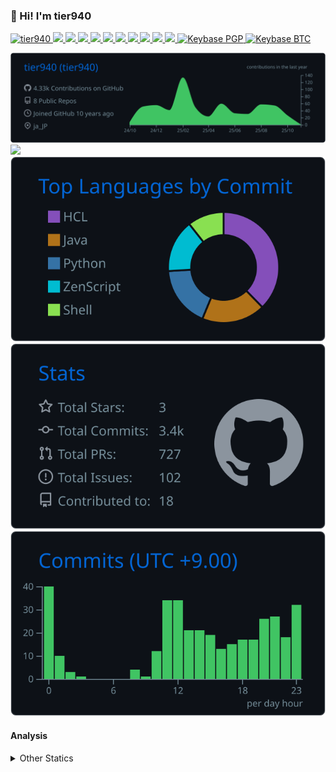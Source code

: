 ### 👋 Hi! I'm tier940

<p align="left"> 
  <a href="https://github.com/tier940/tier940/">
    <img src="https://komarev.com/ghpvc/?username=tier940" alt="tier940" />
  </a>
  <a href="http://twitter.com/tier940">
    <img height="20" src="https://img.shields.io/twitter/follow/tier940?label=Twitter&logo=twitter&style=flat" />
  </a>
  <a href="https://github.com/tier940">
    <img height="20" src="https://img.shields.io/github/followers/tier940?label=follow&logo=github&style=flat" />
  </a>
  <a href="https://www.reddit.com/user/tier940">
    <img height="20" src="https://img.shields.io/reddit/user-karma/combined/tier940?label=Reddit&logo=reddit&style=flat" />
  </a>
  <a href="https://stackoverflow.com/users/17317833/tier940">
    <img height="20" src="https://img.shields.io/stackexchange/stackoverflow/r/17317833?label=StackOverflow&logo=stack-overflow&style=flat" />
  </a>
  <a href="https://zenn.dev/tier940">
    <img height="20" src="https://zenn.badge.nikaera.com/s/tier940/likes" />
  </a>
  <a href="https://zenn.dev/tier940">
    <img height="20" src="https://zenn.badge.nikaera.com/s/tier940/followers" />
  </a>
  <a href="https://zenn.dev/tier940">
    <img height="20" src="https://zenn.badge.nikaera.com/s/tier940/articles" />
  </a>
  <a href="http://qiita.com/tier940">
    <img height="20" src="https://qiita-badge.apiapi.app/s/tier940/posts.svg" />
  </a>
  <a href="http://qiita.com/tier940">
    <img height="20" src="https://qiita-badge.apiapi.app/s/tier940/contributions.svg" />
  </a>
  <a href="https://github.com/tier940/tier940/">
    <img height="20" src="https://github.com/tier940/tier940/actions/workflows/main.yml/badge.svg" />
  </a>
  <a href="https://keybase.io/tier940">
    <img alt="Keybase PGP" src="https://img.shields.io/keybase/pgp/tier940">
  </a>
  <a href="https://keybase.io/tier940">
    <img alt="Keybase BTC" src="https://img.shields.io/keybase/btc/tier940">
  </a>
</p>

[![](https://raw.githubusercontent.com/tier940/tier940/main/profile-summary-card-output/github_dark/0-profile-details.svg)](https://github.com/vn7n24fzkq/github-profile-summary-cards)
[![](https://raw.githubusercontent.com/tier940/tier940/main/profile-summary-card-output/github_dark/1-repos-per-language.svg)](https://github.com/vn7n24fzkq/github-profile-summary-cards) [![](https://raw.githubusercontent.com/tier940/tier940/main/profile-summary-card-output/github_dark/2-most-commit-language.svg)](https://github.com/vn7n24fzkq/github-profile-summary-cards)
[![](https://raw.githubusercontent.com/tier940/tier940/main/profile-summary-card-output/github_dark/3-stats.svg)](https://github.com/vn7n24fzkq/github-profile-summary-cards) [![](https://raw.githubusercontent.com/tier940/tier940/main/profile-summary-card-output/github_dark/4-productive-time.svg)](https://github.com/vn7n24fzkq/github-profile-summary-cards)


#### Analysis
<!-- <img height="150" src="https://github.com/tier940/tier940/blob/master/images/stat.svg" alt="Alternative Text"/> -->

<details>
  <summary>Other Statics</summary>
  <!--START_SECTION:waka-->
![Code Time](http://img.shields.io/badge/Code%20Time-4%2C446%20hrs%2038%20mins-blue)

**🐱 My GitHub Data** 

> 📦 35.2 kB Used in GitHub's Storage 
 > 
> 💼 Opted to Hire
 > 
> 📜 8 Public Repositories 
 > 
> 🔑 5 Private Repositories 
 > 
**I'm an Early 🐤** 

```text
🌞 Morning                2535 commits        ████░░░░░░░░░░░░░░░░░░░░░   16.35 % 
🌆 Daytime                5657 commits        █████████░░░░░░░░░░░░░░░░   36.49 % 
🌃 Evening                5688 commits        █████████░░░░░░░░░░░░░░░░   36.69 % 
🌙 Night                  1621 commits        ███░░░░░░░░░░░░░░░░░░░░░░   10.46 % 
```
📅 **I'm Most Productive on Saturday** 

```text
Monday                   1537 commits        ██░░░░░░░░░░░░░░░░░░░░░░░   09.92 % 
Tuesday                  2527 commits        ████░░░░░░░░░░░░░░░░░░░░░   16.30 % 
Wednesday                1880 commits        ███░░░░░░░░░░░░░░░░░░░░░░   12.13 % 
Thursday                 1627 commits        ███░░░░░░░░░░░░░░░░░░░░░░   10.50 % 
Friday                   2170 commits        ████░░░░░░░░░░░░░░░░░░░░░   14.00 % 
Saturday                 2932 commits        █████░░░░░░░░░░░░░░░░░░░░   18.91 % 
Sunday                   2828 commits        █████░░░░░░░░░░░░░░░░░░░░   18.24 % 
```


📊 **This Week I Spent My Time On** 

```text
🕑︎ Time Zone: Asia/Tokyo

💬 Programming Languages: 
Other                    36 hrs 49 mins      █████████████████████░░░░   83.54 % 
Java                     5 hrs 22 mins       ███░░░░░░░░░░░░░░░░░░░░░░   12.21 % 
JSON                     26 mins             ░░░░░░░░░░░░░░░░░░░░░░░░░   01.00 % 
Groovy                   22 mins             ░░░░░░░░░░░░░░░░░░░░░░░░░   00.84 % 
Gradle                   19 mins             ░░░░░░░░░░░░░░░░░░░░░░░░░   00.74 % 

🔥 Editors: 
Edge                     36 hrs 17 mins      █████████████████████░░░░   82.36 % 
IntelliJ IDEA            6 hrs 2 mins        ███░░░░░░░░░░░░░░░░░░░░░░   13.72 % 
VS Code                  1 hr 13 mins        █░░░░░░░░░░░░░░░░░░░░░░░░   02.76 % 
Chrome                   30 mins             ░░░░░░░░░░░░░░░░░░░░░░░░░   01.16 % 

💻 Operating System: 
Windows                  43 hrs 8 mins       ████████████████████████░   97.88 % 
Unknown OS               30 mins             ░░░░░░░░░░░░░░░░░░░░░░░░░   01.16 % 
Linux                    25 mins             ░░░░░░░░░░░░░░░░░░░░░░░░░   00.96 % 
```

**I Mostly Code in Java** 

```text
Java                     16 repos            █████████████░░░░░░░░░░░░   51.61 % 
ZenScript                3 repos             ██░░░░░░░░░░░░░░░░░░░░░░░   09.68 % 
Shell                    2 repos             ██░░░░░░░░░░░░░░░░░░░░░░░   06.45 % 
Python                   2 repos             ██░░░░░░░░░░░░░░░░░░░░░░░   06.45 % 
HTML                     1 repo              █░░░░░░░░░░░░░░░░░░░░░░░░   03.23 % 
```



**Timeline**

![Lines of Code chart](https://raw.githubusercontent.com/tier940/tier940/main/assets/bar_graph.png)


 Last Updated on 11/09/2024 01:24:17 UTC
<!--END_SECTION:waka-->
</details>
